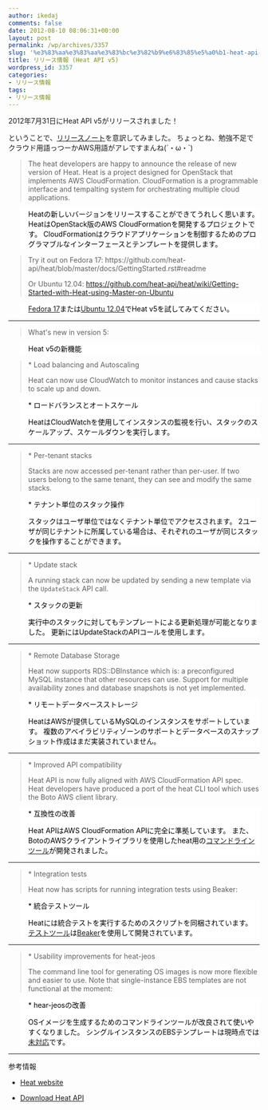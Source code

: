 ```yaml
---
author: ikedaj
comments: false
date: 2012-08-10 08:06:31+00:00
layout: post
permalink: /wp/archives/3357
slug: '%e3%83%aa%e3%83%aa%e3%83%bc%e3%82%b9%e6%83%85%e5%a0%b1-heat-api-v5'
title: リリース情報 (Heat API v5)
wordpress_id: 3357
categories:
- リリース情報
tags:
- リリース情報
---
```


2012年7月31日にHeat API v5がリリースされました！

ということで、[リリースノート](http://lists.heat-api.org/pipermail/discuss/2012-July/000189.html)を意訳してみました。
ちょっとね、勉強不足でクラウド用語っつーかAWS用語がアレですまんね(´・ω・`)
  



<blockquote>
The heat developers are happy to announce the release of new version of Heat.
Heat is a project designed for OpenStack that implements AWS CloudFormation. 
CloudFormation is a programmable interface and tempalting system for orchestrating multiple cloud applications.
</blockquote>




<blockquote style="background-color:white;border-color:white;color:black;">
Heatの新しいバージョンをリリースすることができてうれしく思います。
HeatはOpenStack版のAWS CloudFormationを開発するプロジェクトです。
CloudFormationはクラウドアプリケーションを制御するためのプログラマブルなインターフェースとテンプレートを提供します。
</blockquote>




<blockquote>
Try it out on Fedora 17:
https://github.com/heat-api/heat/blob/master/docs/GettingStarted.rst#readme

Or Ubuntu 12.04:
https://github.com/heat-api/heat/wiki/Getting-Started-with-Heat-using-Master-on-Ubuntu
</blockquote>




<blockquote style="background-color:white;border-color:white;color:black;">
<a href="https://github.com/heat-api/heat/blob/master/docs/GettingStarted.rst#readme" target="_blank">Fedora 17</a>または<a href="https://github.com/heat-api/heat/wiki/Getting-Started-with-Heat-using-Master-on-Ubuntu" target="_blank">Ubuntu 12.04</a>でHeat v5を試してみてください。
</blockquote>




* * *




<blockquote>
What's new in version 5:
</blockquote>




<blockquote style="background-color:white;border-color:white;color:black;">
Heat v5の新機能
</blockquote>




<blockquote>
* Load balancing and Autoscaling

Heat can now use CloudWatch to monitor instances and cause stacks to scale up and down.
</blockquote>




<blockquote style="background-color:white;border-color:white;color:black;">
* ロードバランスとオートスケール

HeatはCloudWatchを使用してインスタンスの監視を行い、スタックのスケールアップ、スケールダウンを実行します。
</blockquote>




* * *




<blockquote>
* Per-tenant stacks

Stacks are now accessed per-tenant rather than per-user. 
If two users belong to the same tenant, they can see and modify the same stacks.
</blockquote>




<blockquote style="background-color:white;border-color:white;color:black;">
* テナント単位のスタック操作

スタックはユーザ単位ではなくテナント単位でアクセスされます。
2ユーザが同じテナントに所属している場合は、それぞれのユーザが同じスタックを操作することができます。
</blockquote>




* * *




<blockquote>
* Update stack

A running stack can now be updated by sending a new template via the `UpdateStack` API call.
</blockquote>




<blockquote style="background-color:white;border-color:white;color:black;">
* スタックの更新

実行中のスタックに対してもテンプレートによる更新処理が可能となりました。
更新にはUpdateStackのAPIコールを使用します。
</blockquote>




* * *




<blockquote>
* Remote Database Storage

Heat now supports RDS::DBInstance which is: a preconfigured MySQL instance that other resources can use. 
Support for multiple availability zones and database snapshots is not yet implemented.
</blockquote>




<blockquote style="background-color:white;border-color:white;color:black;">
* リモートデータベースストレージ

HeatはAWSが提供しているMySQLのインスタンスをサポートしています。
複数のアベイラビリティゾーンのサポートとデータベースのスナップショット作成はまだ実装されていません。
</blockquote>




* * *




<blockquote>
* Improved API compatibility

Heat API is now fully aligned with AWS CloudFormation API spec.  
Heat developers have produced a port of the heat CLI tool which uses the Boto AWS client library.
</blockquote>




<blockquote style="background-color:white;border-color:white;color:black;">
* 互換性の改善

Heat APIはAWS CloudFormation APIに完全に準拠しています。
また、BotoのAWSクライアントライブラリを使用したheat用の<a href="https://github.com/heat-api/heat/wiki/Heat-CLI-Boto-migration-&-API-rework" target="_blank">コマンドラインツール</a>が開発されました。
</blockquote>




* * *




<blockquote>
* Integration tests

Heat now has scripts for running integration tests using Beaker:
</blockquote>




<blockquote style="background-color:white;border-color:white;color:black;">
* 統合テストツール

Heatには統合テストを実行するためのスクリプトを同梱されています。
<a href="https://github.com/heat-api/heat-integration-tests#heat-integration-tests" target="_blank">テストツール</a>は<a href="http://beaker-project.org" target="_blank">Beaker</a>を使用して開発されています。
</blockquote>




* * *




<blockquote>
* Usability improvements for heat-jeos

The command line tool for generating OS images is now more flexible and easier to use.
Note that single-instance EBS templates are not functional at the moment:
</blockquote>




<blockquote style="background-color:white;border-color:white;color:black;">
* hear-jeosの改善

OSイメージを生成するためのコマンドラインツールが改良されて使いやすくなりました。
シングルインスタンスのEBSテンプレートは現時点では<a href="https://github.com/heat-api/heat/issues/185" target="_blank">未対応</a>です。
</blockquote>




* * *


  

参考情報




  * [Heat website](http://heat-api.org/)



  * [Download Heat API](https://github.com/heat-api/heat/downloads)



